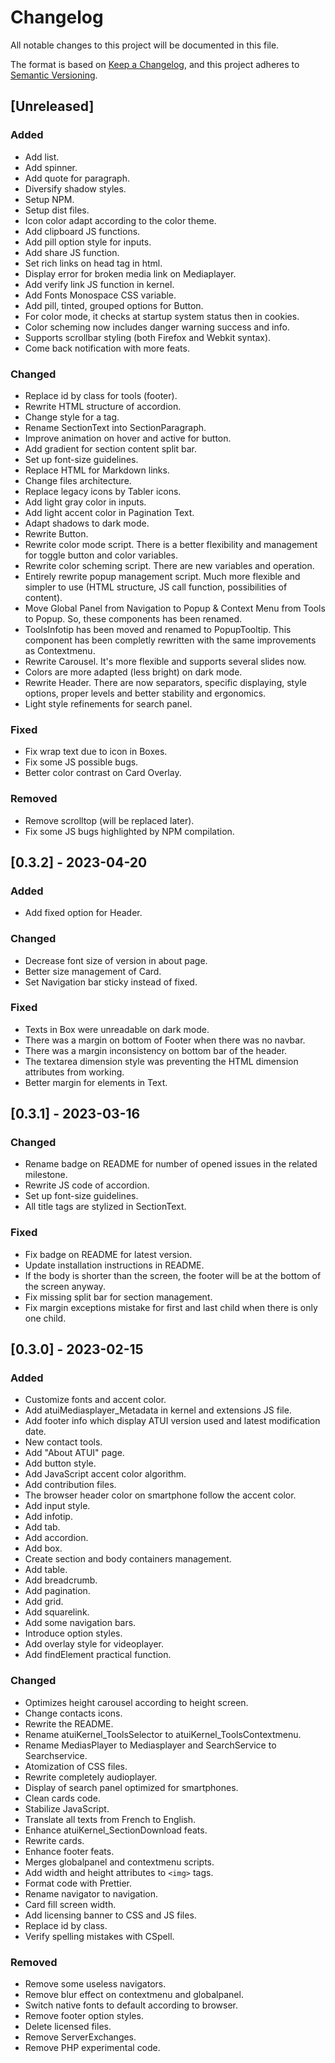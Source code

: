 # Changelog

All notable changes to this project will be documented in this file.

The format is based on [Keep a Changelog](https://keepachangelog.com/en/1.0.0/),
and this project adheres to [Semantic Versioning](https://semver.org/spec/v2.0.0.html).

## [Unreleased]

### Added

-   Add list.
-   Add spinner.
-   Add quote for paragraph.
-   Diversify shadow styles.
-   Setup NPM.
-   Setup dist files.
-   Icon color adapt according to the color theme.
-   Add clipboard JS functions.
-   Add pill option style for inputs.
-   Add share JS function.
-   Set rich links on head tag in html.
-   Display error for broken media link on Mediaplayer.
-   Add verify link JS function in kernel.
-   Add Fonts Monospace CSS variable.
-   Add pill, tinted, grouped options for Button.
-   For color mode, it checks at startup system status then in cookies.
-   Color scheming now includes danger warning success and info.
-   Supports scrollbar styling (both Firefox and Webkit syntax).
-   Come back notification with more feats.

### Changed

-   Replace id by class for tools (footer).
-   Rewrite HTML structure of accordion.
-   Change style for a tag.
-   Rename SectionText into SectionParagraph.
-   Improve animation on hover and active for button.
-   Add gradient for section content split bar.
-   Set up font-size guidelines.
-   Replace HTML for Markdown links.
-   Change files architecture.
-   Replace legacy icons by Tabler icons.
-   Add light gray color in inputs.
-   Add light accent color in Pagination Text.
-   Adapt shadows to dark mode.
-   Rewrite Button.
-   Rewrite color mode script. There is a better flexibility and management for toggle button and color variables.
-   Rewrite color scheming script. There are new variables and operation.
-   Entirely rewrite popup management script. Much more flexible and simpler to use (HTML structure, JS call function, possibilities of content).
-   Move Global Panel from Navigation to Popup & Context Menu from Tools to Popup. So, these components has been renamed.
-   ToolsInfotip has been moved and renamed to PopupTooltip. This component has been completly rewritten with the same improvements as Contextmenu.
-   Rewrite Carousel. It's more flexible and supports several slides now.
-   Colors are more adapted (less bright) on dark mode.
-   Rewrite Header. There are now separators, specific displaying, style options, proper levels and better stability and ergonomics.
-   Light style refinements for search panel.

### Fixed

-   Fix wrap text due to icon in Boxes.
-   Fix some JS possible bugs.
-   Better color contrast on Card Overlay.

### Removed

-   Remove scrolltop (will be replaced later).
-   Fix some JS bugs highlighted by NPM compilation.

## [0.3.2] - 2023-04-20

### Added

-   Add fixed option for Header.

### Changed

-   Decrease font size of version in about page.
-   Better size management of Card.
-   Set Navigation bar sticky instead of fixed.

### Fixed

-   Texts in Box were unreadable on dark mode.
-   There was a margin on bottom of Footer when there was no navbar.
-   There was a margin inconsistency on bottom bar of the header.
-   The textarea dimension style was preventing the HTML dimension attributes from working.
-   Better margin for elements in Text.

## [0.3.1] - 2023-03-16

### Changed

-   Rename badge on README for number of opened issues in the related milestone.
-   Rewrite JS code of accordion.
-   Set up font-size guidelines.
-   All title tags are stylized in SectionText.

### Fixed

-   Fix badge on README for latest version.
-   Update installation instructions in README.
-   If the body is shorter than the screen, the footer will be at the bottom of the screen anyway.
-   Fix missing split bar for section management.
-   Fix margin exceptions mistake for first and last child when there is only one child.

## [0.3.0] - 2023-02-15

### Added

-   Customize fonts and accent color.
-   Add atuiMediasplayer_Metadata in kernel and extensions JS file.
-   Add footer info which display ATUI version used and latest modification date.
-   New contact tools.
-   Add "About ATUI" page.
-   Add button style.
-   Add JavaScript accent color algorithm.
-   Add contribution files.
-   The browser header color on smartphone follow the accent color.
-   Add input style.
-   Add infotip.
-   Add tab.
-   Add accordion.
-   Add box.
-   Create section and body containers management.
-   Add table.
-   Add breadcrumb.
-   Add pagination.
-   Add grid.
-   Add squarelink.
-   Add some navigation bars.
-   Introduce option styles.
-   Add overlay style for videoplayer.
-   Add findElement practical function.

### Changed

-   Optimizes height carousel according to height screen.
-   Change contacts icons.
-   Rewrite the README.
-   Rename atuiKernel_ToolsSelector to atuiKernel_ToolsContextmenu.
-   Rename MediasPlayer to Mediasplayer and SearchService to Searchservice.
-   Atomization of CSS files.
-   Rewrite completely audioplayer.
-   Display of search panel optimized for smartphones.
-   Clean cards code.
-   Stabilize JavaScript.
-   Translate all texts from French to English.
-   Enhance atuiKernel_SectionDownload feats.
-   Rewrite cards.
-   Enhance footer feats.
-   Merges globalpanel and contextmenu scripts.
-   Add width and height attributes to `<img>` tags.
-   Format code with Prettier.
-   Rename navigator to navigation.
-   Card fill screen width.
-   Add licensing banner to CSS and JS files.
-   Replace id by class.
-   Verify spelling mistakes with CSpell.

### Removed

-   Remove some useless navigators.
-   Remove blur effect on contextmenu and globalpanel.
-   Switch native fonts to default according to browser.
-   Remove footer option styles.
-   Delete licensed files.
-   Remove ServerExchanges.
-   Remove PHP experimental code.
